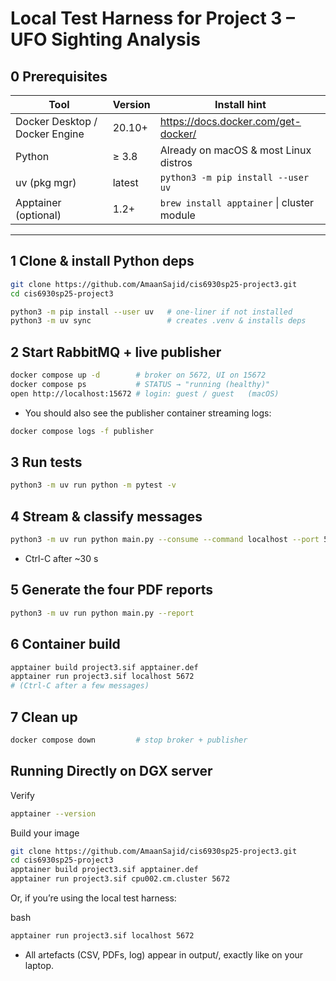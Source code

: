 # Local Test Harness for Project 3 – UFO Sighting Analysis


## 0  Prerequisites

| Tool | Version | Install hint |
|------|---------|--------------|
| Docker Desktop / Docker Engine | 20.10+ | https://docs.docker.com/get-docker/ |
| Python | ≥ 3.8 | Already on macOS & most Linux distros |
| uv (pkg mgr) | latest | `python3 -m pip install --user uv` |
| Apptainer (optional) | 1.2+ | `brew install apptainer` \| cluster module |

---

## 1  Clone & install Python deps

```bash
git clone https://github.com/AmaanSajid/cis6930sp25-project3.git
cd cis6930sp25-project3

python3 -m pip install --user uv   # one-liner if not installed
python3 -m uv sync                 # creates .venv & installs deps
```


## 2  Start RabbitMQ + live publisher
```bash
docker compose up -d        # broker on 5672, UI on 15672
docker compose ps           # STATUS → "running (healthy)"
open http://localhost:15672 # login: guest / guest   (macOS)
```

- You should also see the publisher container streaming logs:
```bash
docker compose logs -f publisher
```

## 3  Run tests
```bash
python3 -m uv run python -m pytest -v
```

## 4  Stream & classify messages
```bash
python3 -m uv run python main.py --consume --command localhost --port 5672
```
- Ctrl-C after ~30 s

## 5  Generate the four PDF reports
```bash
python3 -m uv run python main.py --report
```

## 6  Container build
```bash
apptainer build project3.sif apptainer.def
apptainer run project3.sif localhost 5672
# (Ctrl-C after a few messages)
```

## 7  Clean up
```bash
docker compose down         # stop broker + publisher
```

## Running Directly on DGX server
Verify

```bash
apptainer --version
```
Build your image
```bash
git clone https://github.com/AmaanSajid/cis6930sp25-project3.git
cd cis6930sp25-project3
apptainer build project3.sif apptainer.def
apptainer run project3.sif cpu002.cm.cluster 5672
```

Or, if you’re using the local test harness:

bash
```bash
apptainer run project3.sif localhost 5672
```

- All artefacts (CSV, PDFs, log) appear in output/, exactly like on your laptop.

